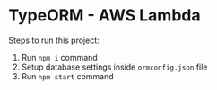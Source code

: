 # TypeORM - AWS Lambda

Steps to run this project:

1. Run `npm i` command
2. Setup database settings inside `ormconfig.json` file
3. Run `npm start` command
